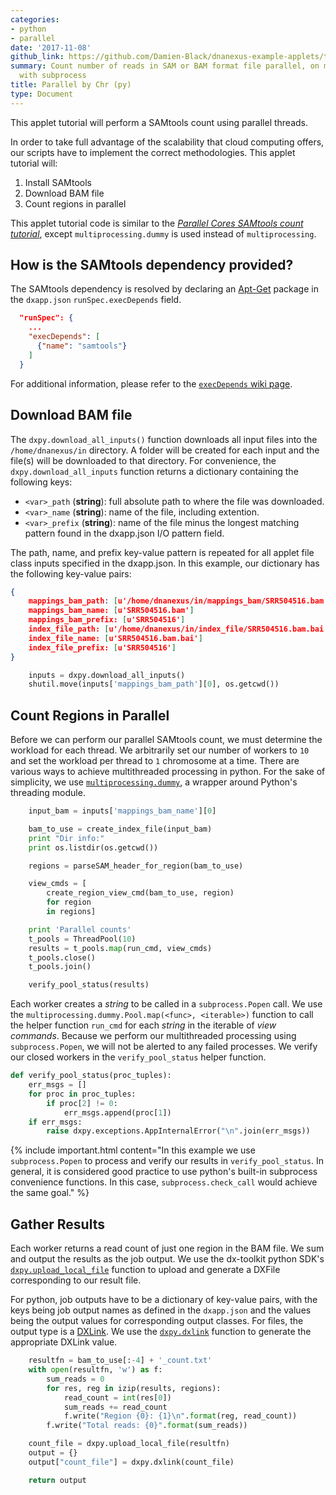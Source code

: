 ```yaml
---
categories:
- python
- parallel
date: '2017-11-08'
github_link: https://github.com/Damien-Black/dnanexus-example-applets/tree/master/Tutorials/python/samtools_count_para_chr_subprocess_py
summary: Count number of reads in SAM or BAM format file parallel, on multiple threads
  with subprocess
title: Parallel by Chr (py)
type: Document
---
```

This applet tutorial will perform a SAMtools count using parallel threads.

In order to take full advantage of the scalability that cloud computing offers, our scripts have to implement the correct methodologies. This applet tutorial will:
1. Install SAMtools
2. Download BAM file
3. Count regions in parallel

This applet tutorial code is similar to the [_Parallel Cores SAMtools count tutorial_](/python_parallel_tutorial.html#samtools_count_para_reg_subprocess_py), except `multiprocessing.dummy` is used instead of `multiprocessing`.

## How is the SAMtools dependency provided?
The SAMtools dependency is resolved by declaring an [Apt-Get](https://help.ubuntu.com/14.04/serverguide/apt-get.html) package in the `dxapp.json` `runSpec.execDepends` field.
```json
  "runSpec": {
    ...
    "execDepends": [
      {"name": "samtools"}
    ]
  }
```
For additional information, please refer to the [`execDepends` wiki page](https://wiki.dnanexus.com/Execution-Environment-Reference#Software-Packages).

## Download BAM file

The `dxpy.download_all_inputs()` function downloads all input files into the `/home/dnanexus/in` directory. A folder will be created for each input and the file(s) will be downloaded to that directory. For convenience, the `dxpy.download_all_inputs` function returns a dictionary containing the following keys:
* `<var>_path` (**string**): full absolute path to where the file was downloaded.
* `<var>_name` (**string**): name of the file, including extention.
* `<var>_prefix` (**string**): name of the file minus the longest matching pattern found in the dxapp.json I/O pattern field.

The path, name, and prefix key-value pattern is repeated for all applet file class inputs specified in the dxapp.json. In this example, our dictionary has the following key-value pairs:
```json
{
    mappings_bam_path: [u'/home/dnanexus/in/mappings_bam/SRR504516.bam']
    mappings_bam_name: [u'SRR504516.bam']
    mappings_bam_prefix: [u'SRR504516']
    index_file_path: [u'/home/dnanexus/in/index_file/SRR504516.bam.bai']
    index_file_name: [u'SRR504516.bam.bai']
    index_file_prefix: [u'SRR504516']
}
```
```python
    inputs = dxpy.download_all_inputs()
    shutil.move(inputs['mappings_bam_path'][0], os.getcwd())
```

## Count Regions in Parallel
Before we can perform our parallel SAMtools count, we must determine the workload for each thread. We arbitrarily set our number of workers to `10` and set the workload per thread to `1` chromosome at a time. There are various ways to achieve multithreaded processing in python. For the sake of simplicity, we use [`multiprocessing.dummy`](https://docs.python.org/2/library/multiprocessing.html#module-multiprocessing.dummy), a wrapper around Python's threading module.
<!-- INCLUDE: {% include note.html content="In addition to Python's `multiprocessing.dummy` 
 module, we simplify our multithreaded processing with several helper functions. We won't cover all the helper functions here, so feel free to review the applet source code in GitHub to see function implementations." %} -->
```python
    input_bam = inputs['mappings_bam_name'][0]

    bam_to_use = create_index_file(input_bam)
    print "Dir info:"
    print os.listdir(os.getcwd())

    regions = parseSAM_header_for_region(bam_to_use)

    view_cmds = [
        create_region_view_cmd(bam_to_use, region)
        for region
        in regions]

    print 'Parallel counts'
    t_pools = ThreadPool(10)
    results = t_pools.map(run_cmd, view_cmds)
    t_pools.close()
    t_pools.join()

    verify_pool_status(results)
```
Each worker creates a *string* to be called in a `subprocess.Popen` call. We use the `multiprocessing.dummy.Pool.map(<func>, <iterable>)` function to call the helper function `run_cmd` for each *string* in the iterable of *view commands*. Because we perform our multithreaded processing using `subprocess.Popen`, we will not be alerted to any failed processes. We verify our closed workers in the `verify_pool_status` helper function.
```python
def verify_pool_status(proc_tuples):
    err_msgs = []
    for proc in proc_tuples:
        if proc[2] != 0:
            err_msgs.append(proc[1])
    if err_msgs:
        raise dxpy.exceptions.AppInternalError("\n".join(err_msgs))
```

{% include important.html content="In this example we use `subprocess.Popen` to process and verify our results in `verify_pool_status`. In general, it is considered good practice to use python's built-in subprocess convenience functions. In this case, `subprocess.check_call` would achieve the same goal." %}

## Gather Results

Each worker returns a read count of just one region in the BAM file. We sum and output the results as the job output. We use the dx-toolkit python SDK's [`dxpy.upload_local_file`](http://autodoc.dnanexus.com/bindings/python/current/dxpy_dxfile.html?highlight=upload_local_file#dxpy.bindings.dxfile_functions.upload_local_file) function to upload and generate a DXFile corresponding to our result file.
<!-- Gather results and generate applet output -->
For python, job outputs have to be a dictionary of key-value pairs, with the keys being job output names as defined in the `dxapp.json` and the values being the output values for corresponding output classes. For files, the output type is a [DXLink](https://wiki.dnanexus.com/api-specification-v1.0.0/Details-and-Links#Linking). We use the [`dxpy.dxlink`](http://autodoc.dnanexus.com/bindings/python/current/dxpy_functions.html?highlight=dxlink#dxpy.bindings.dxdataobject_functions.dxlink) function to generate the appropriate DXLink value.
```python
    resultfn = bam_to_use[:-4] + '_count.txt'
    with open(resultfn, 'w') as f:
        sum_reads = 0
        for res, reg in izip(results, regions):
            read_count = int(res[0])
            sum_reads += read_count
            f.write("Region {0}: {1}\n".format(reg, read_count))
        f.write("Total reads: {0}".format(sum_reads))

    count_file = dxpy.upload_local_file(resultfn)
    output = {}
    output["count_file"] = dxpy.dxlink(count_file)

    return output
```
